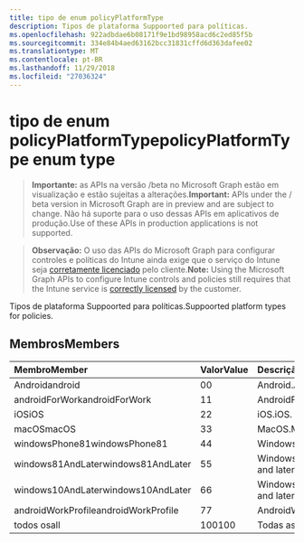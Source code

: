 ```yaml
---
title: tipo de enum policyPlatformType
description: Tipos de plataforma Suppoorted para políticas.
ms.openlocfilehash: 922adbdae6b08171f9e1bd98958acd6c2ed85f5b
ms.sourcegitcommit: 334e84b4aed63162bcc31831cffd6d363dafee02
ms.translationtype: MT
ms.contentlocale: pt-BR
ms.lasthandoff: 11/29/2018
ms.locfileid: "27036324"
---
```

# <a name="policyplatformtype-enum-type"></a><span data-ttu-id="3575e-103">tipo de enum policyPlatformType</span><span class="sxs-lookup"><span data-stu-id="3575e-103">policyPlatformType enum type</span></span>

> <span data-ttu-id="3575e-104">**Importante:** as APIs na versão /beta no Microsoft Graph estão em visualização e estão sujeitas a alterações.</span><span class="sxs-lookup"><span data-stu-id="3575e-104">**Important:** APIs under the / beta version in Microsoft Graph are in preview and are subject to change.</span></span> <span data-ttu-id="3575e-105">Não há suporte para o uso dessas APIs em aplicativos de produção.</span><span class="sxs-lookup"><span data-stu-id="3575e-105">Use of these APIs in production applications is not supported.</span></span>

> <span data-ttu-id="3575e-106">**Observação:** O uso das APIs do Microsoft Graph para configurar controles e políticas do Intune ainda exige que o serviço do Intune seja [corretamente licenciado](https://go.microsoft.com/fwlink/?linkid=839381) pelo cliente.</span><span class="sxs-lookup"><span data-stu-id="3575e-106">**Note:** Using the Microsoft Graph APIs to configure Intune controls and policies still requires that the Intune service is [correctly licensed](https://go.microsoft.com/fwlink/?linkid=839381) by the customer.</span></span>

<span data-ttu-id="3575e-107">Tipos de plataforma Suppoorted para políticas.</span><span class="sxs-lookup"><span data-stu-id="3575e-107">Suppoorted platform types for policies.</span></span>
## <a name="members"></a><span data-ttu-id="3575e-108">Membros</span><span class="sxs-lookup"><span data-stu-id="3575e-108">Members</span></span>
|<span data-ttu-id="3575e-109">Membro</span><span class="sxs-lookup"><span data-stu-id="3575e-109">Member</span></span>|<span data-ttu-id="3575e-110">Valor</span><span class="sxs-lookup"><span data-stu-id="3575e-110">Value</span></span>|<span data-ttu-id="3575e-111">Descrição</span><span class="sxs-lookup"><span data-stu-id="3575e-111">Description</span></span>|
|:---|:---|:---|
|<span data-ttu-id="3575e-112">Android</span><span class="sxs-lookup"><span data-stu-id="3575e-112">android</span></span>|<span data-ttu-id="3575e-113">0</span><span class="sxs-lookup"><span data-stu-id="3575e-113">0</span></span>|<span data-ttu-id="3575e-114">Android.</span><span class="sxs-lookup"><span data-stu-id="3575e-114">Android.</span></span>|
|<span data-ttu-id="3575e-115">androidForWork</span><span class="sxs-lookup"><span data-stu-id="3575e-115">androidForWork</span></span>|<span data-ttu-id="3575e-116">1</span><span class="sxs-lookup"><span data-stu-id="3575e-116">1</span></span>|<span data-ttu-id="3575e-117">AndroidForWork.</span><span class="sxs-lookup"><span data-stu-id="3575e-117">AndroidForWork.</span></span>|
|<span data-ttu-id="3575e-118">iOS</span><span class="sxs-lookup"><span data-stu-id="3575e-118">iOS</span></span>|<span data-ttu-id="3575e-119">2</span><span class="sxs-lookup"><span data-stu-id="3575e-119">2</span></span>|<span data-ttu-id="3575e-120">iOS.</span><span class="sxs-lookup"><span data-stu-id="3575e-120">iOS.</span></span>|
|<span data-ttu-id="3575e-121">macOS</span><span class="sxs-lookup"><span data-stu-id="3575e-121">macOS</span></span>|<span data-ttu-id="3575e-122">3</span><span class="sxs-lookup"><span data-stu-id="3575e-122">3</span></span>|<span data-ttu-id="3575e-123">MacOS.</span><span class="sxs-lookup"><span data-stu-id="3575e-123">MacOS.</span></span>|
|<span data-ttu-id="3575e-124">windowsPhone81</span><span class="sxs-lookup"><span data-stu-id="3575e-124">windowsPhone81</span></span>|<span data-ttu-id="3575e-125">4</span><span class="sxs-lookup"><span data-stu-id="3575e-125">4</span></span>|<span data-ttu-id="3575e-126">WindowsPhone 8.1.</span><span class="sxs-lookup"><span data-stu-id="3575e-126">WindowsPhone 8.1.</span></span>|
|<span data-ttu-id="3575e-127">windows81AndLater</span><span class="sxs-lookup"><span data-stu-id="3575e-127">windows81AndLater</span></span>|<span data-ttu-id="3575e-128">5</span><span class="sxs-lookup"><span data-stu-id="3575e-128">5</span></span>|<span data-ttu-id="3575e-129">Windows 8.1 e posterior</span><span class="sxs-lookup"><span data-stu-id="3575e-129">Windows 8.1 and later</span></span>|
|<span data-ttu-id="3575e-130">windows10AndLater</span><span class="sxs-lookup"><span data-stu-id="3575e-130">windows10AndLater</span></span>|<span data-ttu-id="3575e-131">6</span><span class="sxs-lookup"><span data-stu-id="3575e-131">6</span></span>|<span data-ttu-id="3575e-132">Windows 10 e posterior.</span><span class="sxs-lookup"><span data-stu-id="3575e-132">Windows 10 and later.</span></span>|
|<span data-ttu-id="3575e-133">androidWorkProfile</span><span class="sxs-lookup"><span data-stu-id="3575e-133">androidWorkProfile</span></span>|<span data-ttu-id="3575e-134">7</span><span class="sxs-lookup"><span data-stu-id="3575e-134">7</span></span>|<span data-ttu-id="3575e-135">AndroidWorkProfile.</span><span class="sxs-lookup"><span data-stu-id="3575e-135">AndroidWorkProfile.</span></span>|
|<span data-ttu-id="3575e-136">todos os</span><span class="sxs-lookup"><span data-stu-id="3575e-136">all</span></span>|<span data-ttu-id="3575e-137">100</span><span class="sxs-lookup"><span data-stu-id="3575e-137">100</span></span>|<span data-ttu-id="3575e-138">Todas as plataformas.</span><span class="sxs-lookup"><span data-stu-id="3575e-138">All platforms.</span></span>|





